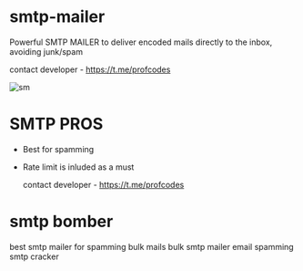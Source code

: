 # smtp-mailer
Powerful SMTP MAILER to deliver encoded mails directly to the inbox, avoiding junk/spam

contact developer - https://t.me/profcodes

![sm](https://github.com/user-attachments/assets/60762e25-4394-4fd1-9028-16b47569d873)

# SMTP PROS
- Best for spamming
- Rate limit is inluded as a must

  contact developer - https://t.me/profcodes

# smtp bomber
best smtp mailer for spamming bulk mails
bulk smtp mailer
email spamming
smtp cracker
